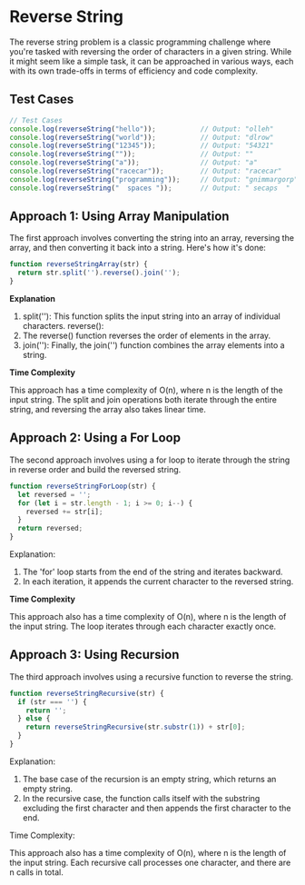 # Reverse String

The reverse string problem is a classic programming challenge where you're tasked with reversing the order of characters in a given string. While it might seem like a simple task, it can be approached in various ways, each with its own trade-offs in terms of efficiency and code complexity.

## Test Cases

```javascript
// Test Cases
console.log(reverseString("hello"));           // Output: "olleh"
console.log(reverseString("world"));           // Output: "dlrow"
console.log(reverseString("12345"));           // Output: "54321"
console.log(reverseString(""));                // Output: ""
console.log(reverseString("a"));               // Output: "a"
console.log(reverseString("racecar"));         // Output: "racecar"
console.log(reverseString("programming"));     // Output: "gnimmargorp"
console.log(reverseString("  spaces "));       // Output: " secaps  "
```

## Approach 1: Using Array Manipulation

The first approach involves converting the string into an array, reversing the array, and then converting it back into a string. Here's how it's done:

```Javascript
function reverseStringArray(str) {
  return str.split('').reverse().join('');
}
```

**Explanation**

1. split(''): This function splits the input string into an array of individual characters.
reverse(): 
2. The reverse() function reverses the order of elements in the array.
3. join(''): Finally, the join('') function combines the array elements into a string.

**Time Complexity**

This approach has a time complexity of O(n), where n is the length of the input string. The split and join operations both iterate through the entire string, and reversing the array also takes linear time.

## Approach 2: Using a For Loop

The second approach involves using a for loop to iterate through the string in reverse order and build the reversed string.

```javascript
function reverseStringForLoop(str) {
  let reversed = '';
  for (let i = str.length - 1; i >= 0; i--) {
    reversed += str[i];
  }
  return reversed;
}
```

Explanation:

1. The 'for' loop starts from the end of the string and iterates backward.
2. In each iteration, it appends the current character to the reversed string.

**Time Complexity**

This approach also has a time complexity of O(n), where n is the length of the input string. The loop iterates through each character exactly once.

## Approach 3: Using Recursion

The third approach involves using a recursive function to reverse the string.

```javascript
function reverseStringRecursive(str) {
  if (str === '') {
    return '';
  } else {
    return reverseStringRecursive(str.substr(1)) + str[0];
  }
}
```

Explanation:

1. The base case of the recursion is an empty string, which returns an empty string.
2. In the recursive case, the function calls itself with the substring excluding the first character and then appends the first character to the end.

Time Complexity: 

This approach also has a time complexity of O(n), where n is the length of the input string. Each recursive call processes one character, and there are n calls in total.
